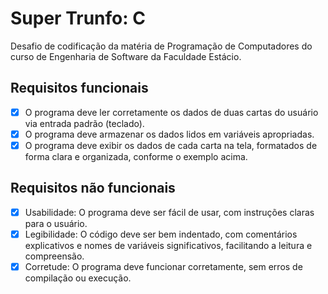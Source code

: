 # Super Trunfo: C
Desafio de codificação da matéria de Programação de Computadores do curso de Engenharia de Software da Faculdade Estácio.

## Requisitos funcionais

- [x] O programa deve ler corretamente os dados de duas cartas do usuário via entrada padrão (teclado).
- [x] O programa deve armazenar os dados lidos em variáveis apropriadas.
- [x] O programa deve exibir os dados de cada carta na tela, formatados de forma clara e organizada, conforme o exemplo acima.

## Requisitos não funcionais

- [x] Usabilidade: O programa deve ser fácil de usar, com instruções claras para o usuário.
- [x] Legibilidade: O código deve ser bem indentado, com comentários explicativos e nomes de variáveis significativos, facilitando a leitura e compreensão.
- [x] Corretude: O programa deve funcionar corretamente, sem erros de compilação ou execução.
